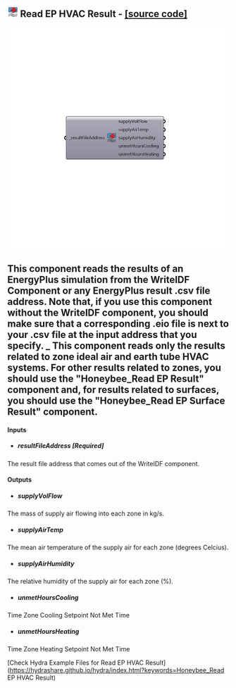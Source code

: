 ## ![](../../images/icons/Read_EP_HVAC_Result.png) Read EP HVAC Result - [[source code]](https://github.com/mostaphaRoudsari/honeybee/tree/master/src/Honeybee_Read%20EP%20HVAC%20Result.py)

![](../../images/components/Read_EP_HVAC_Result.png)

This component reads the results of an EnergyPlus simulation from the WriteIDF Component or any EnergyPlus result .csv file address.  Note that, if you use this component without the WriteIDF component, you should make sure that a corresponding .eio file is next to your .csv file at the input address that you specify.
 _
 This component reads only the results related to zone ideal air and earth tube HVAC systems.  For other results related to zones, you should use the "Honeybee_Read EP Result" component and, for results related to surfaces, you should use the "Honeybee_Read EP Surface Result" component.
 -
 

#### Inputs
* ##### resultFileAddress [Required]
The result file address that comes out of the WriteIDF component.

#### Outputs
* ##### supplyVolFlow
The mass of supply air flowing into each zone in kg/s.
* ##### supplyAirTemp
The mean air temperature of the supply air for each zone (degrees Celcius).
* ##### supplyAirHumidity
The relative humidity of the supply air for each zone (%).
* ##### unmetHoursCooling
Time Zone Cooling Setpoint Not Met Time
* ##### unmetHoursHeating
Time Zone Heating Setpoint Not Met Time


[Check Hydra Example Files for Read EP HVAC Result](https://hydrashare.github.io/hydra/index.html?keywords=Honeybee_Read EP HVAC Result)